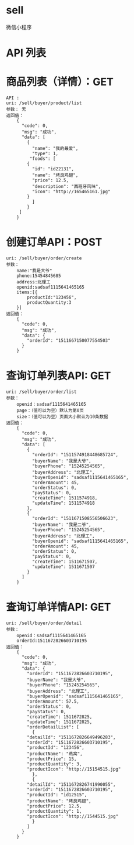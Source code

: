 # sell
微信小程序


#	API 列表

#	商品列表（详情）：GET
	API :
    uri: /sell/buyer/product/list 
    参数： 无             
    返回值：                               
	    {     
          "code": 0,
          "msg": "成功",
          "data": [
		    {
		      "name": "我的最爱",
		      "type": 1,
		     "foods": [
			{
			  "id": "id22131",
			  "name": "烤良鸡翅",
			  "price": 12.5,
			  "description": "西班牙风味",
			  "icon": "http://165465161.jpg"
			}
		      ]
		    }
		 ]
	    }
#	创建订单API：POST
	uri: /sell/buyer/order/create
	参数：
		name:"我是大爷"
		phone:15454845685
		address:北理工
		openid:sadsaf1115641465165
		items:[{
			productId:"123456",
			productQuantity:3
		}]
	返回值：
		{
		  "code": 0,
		  "msg": "成功",
		  "data": {
		    "orderId": "1511667150077554503"
		  }
		}
	
#	查询订单列表API: GET
	uri: /sell/buyer/order/list
	参数：
		openid：sadsaf1115641465165
		page：（值可以为空）默认为第0页
		size：（值可以为空）页面大小默认为10条数据
	返回值：
		{
		  "code": 0,
		  "msg": "成功",
		  "data": [
		    {
		      "orderId": "1511574918448685724",
		      "buyerName": "我是大爷",
		      "buyerPhone": "15245254565",
		      "buyerAddress": "北理工",
		      "buyerOpenid": "sadsaf1115641465165",
		      "orderAmount": 45,
		      "orderStatus": 0,
		      "payStatus": 0,
		      "createTime": 1511574918,
		      "updateTime": 1511574918
		    },
		    {
		      "orderId": "1511671508556506623",
		      "buyerName": "我是二爷",
		      "buyerPhone": "15245254565",
		      "buyerAddress": "北理工",
		      "buyerOpenid": "sadsaf1115641465165",
		      "orderAmount": 45,
		      "orderStatus": 0,
		      "payStatus": 0,
		      "createTime": 1511671507,
		      "updateTime": 1511671507
		    }
		  ]
		}
#	查询订单详情API: GET
	uri: /sell/buyer/order/detail
	参数：
		openid：sadsaf1115641465165
		orderId:1511672826603710195		
	返回值：
		{
		  "code": 0,
		  "msg": "成功",
		  "data": {
		    "orderId": "1511672826603710195",
		    "buyerName": "我是大爷",
		    "buyerPhone": "15245254565",
		    "buyerAddress": "北理工",
		    "buyerOpenid": "sadsaf1115641465165",
		    "orderAmount": 57.5,
		    "orderStatus": 0,
		    "payStatus": 0,
		    "createTime": 1511672825,
		    "updateTime": 1511672825,
		    "orderDetailList": [
		      {
			"detailId": "1511672826649496283",
			"orderId": "1511672826603710195",
			"productId": "123456",
			"productName": "燕窝",
			"productPrice": 15,
			"productQuantity": 3,
			"productIcon": "http://15154515.jpg"
		      },
		      {
			"detailId": "1511672826741990055",
			"orderId": "1511672826603710195",
			"productId": "id12515",
			"productName": "烤良鸡翅",
			"productPrice": 12.5,
			"productQuantity": 1,
			"productIcon": "http://1544515.jpg"
		      }
		    ]
		  }
		}









